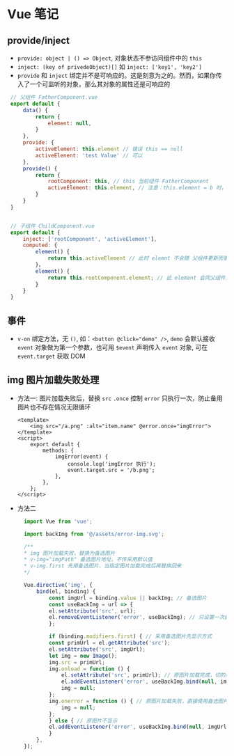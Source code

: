 # Vue 笔记

## provide/inject

+ `provide: object | () => Object`, 对象状态不参访问组件中的 `this`
+ `inject: (key of privedeObject)[]` 如 `inject: ['key1', 'key2']`
+ `provide` 和 `inject` 绑定并不是可响应的。这是刻意为之的。然而，如果你传入了一个可监听的对象，那么其对象的属性还是可响应的

```js
 // 父组件 FatherComponent.vue
 export default {
     data() {
         return {
             element: null,
         }
     },
     provide: {
         activeElement: this.element // 错误 this == null
         activeElenent: 'test Value' // 可以
     },
     provide() {
         return {
             rootComponent: this, // this 当前组件 FatherComponent
             activeElement: this.element, // 注意：this.element = b 时，子组件中的 activeElement 还是 null
         }
     }
 }


 // 子组件 ChildComponent.vue
 export default {
     inject: ['rootComponent', 'activeElement'],
     computed: {
         element() {
             return this.activeElement // 此时 elemnt 不会随 父组件更新而更新
         }，
         element() {
             return this.rootComponent.element; // 此 element 会同父组件更新
         }
     }
 }

```

## 事件

+ `v-on` 绑定方法，无 `()`, 如：`<button @click="demo" />`, `demo` 会默认接收 `event` 对象做为第一个参数，也可用 `$event` 声明传入 `event` 对象, 可在 `event.target` 获取 DOM

## img 图片加载失败处理

+ 方法一: 图片加载失败后，替换 `src` `.once` 控制 `error` 只执行一次，防止备用图片也不存在情况无限循环

    ```vue
    <template>
        <img src="/a.png" :alt="item.name" @error.once="imgError">
    </template>
    <script>
        export default {
            methods: {
                imgError(event) {
                    console.log('imgError 执行');
                    event.target.src = '/b.png';
                },
            },
        };
    </script>
    ```

+ 方法二

  ```js
    import Vue from 'vue';

    import backImg from '@/assets/error-img.svg';

    /**
    * img 图片加载失败，替换为备选图片
    * v-img="imgPath" 备选图片地址，不传采用默认值
    * v-img.first 先用备选图片，当指定图片加载完成后再替换回来
    */

    Vue.directive('img', {
        bind(el, binding) {
            const imgUrl = binding.value || backImg; // 备选图片
            const useBackImg = url => {
            el.setAttribute('src', url);
            el.removeEventListener('error', useBackImg); // 只设置一次备选图片，阻止备选图片也加载失败死循环
            };

            if (binding.modifiers.first) { // 采用备选图片先显示方式
            const primUrl = el.getAttribute('src');
            el.setAttribute('src', imgUrl);
            let img = new Image();
            img.src = primUrl;
            img.onload = function () {
                el.setAttribute('src', primUrl); // 原图片加载完成，切的成原图片
                el.addEventListener('error', useBackImg.bind(null, imgUrl));
                img = null;
            };
            img.onerror = function () { // 原图片加载失败，直接使用备选图片
                img = null;
            };
            } else { // 原图片不显示
            el.addEventListener('error', useBackImg.bind(null, imgUrl));
            }
        },
    });
  ```
